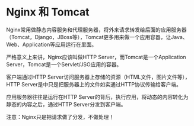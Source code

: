 # Nginx 和 Tomcat

Nginx常用做静态内容服务和代理服务器，将外来请求转发给后面的应用服务器（Tomcat，Django，JBoss等），Tomcat更多用来做一个应用容器，让Java、Web、Application等应用运行在里面。

严格意义上来讲，Nginx应该叫做HTTP Server，而Tomcat是一个Application Server，Tomcat是一个Servlet/JSO应用的容器。

客户端通过HTTP Server访问服务器上存储的资源（HTML文件，图片文件等），HTTP Server是中只是把服务器上的文件如实通过HTTP协议传输给客户端。

应用服务器往往是运行在HTTP Server的背后，执行应用，将动态的内容转化为静态的内容之后，通过HTTP Server分发到客户端。

注意：Nginx只是把请求做了分发，不做处理！
